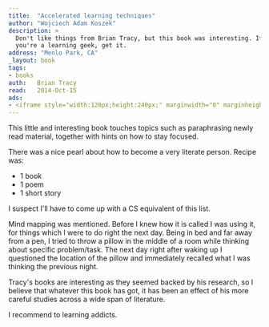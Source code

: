 ```yaml
---
title:	"Accelerated learning techniques"
author: "Wojciech Adam Koszek"
description: >
  Don't like things from Brian Tracy, but this book was interesting. If
  you're a learning geek, get it.
address: "Menlo Park, CA"
_layout: book
tags:
- books
auth:	Brian Tracy
read:	2014-Oct-15
ads:
- <iframe style="width:120px;height:240px;" marginwidth="0" marginheight="0" scrolling="no" frameborder="0" src="//ws-na.amazon-adsystem.com/widgets/q?ServiceVersion=20070822&OneJS=1&Operation=GetAdHtml&MarketPlace=US&source=ss&ref=ss_til&ad_type=product_link&tracking_id=wkoszek08-20&marketplace=amazon&region=US&placement=0671536842&asins=0671536842&linkId=ZNRTYG7FGOQSEIDR&show_border=false&link_opens_in_new_window=false&price_color=333333&title_color=C00000&bg_color=FFFFFF"></iframe>
---
```


This little and interesting book touches topics such as paraphrasing newly
read material, together with hints on how to stay focused.

There was a nice pearl about how to become a very literate person. Recipe
was:

- 1 book
- 1 poem
- 1 short story

I suspect I'll have to come up with a CS equivalent of this list.

Mind mapping was mentioned. Before I knew how it is called I was using it,
for things which I were to do right the next day. Being in bed and far away
from a pen, I tried to throw a pillow in the middle of a room while thinking
about specific problem/task. The next day right after waking up I questioned
the location of the pillow and immediately recalled what I was thinking the
previous night.

Tracy's books are interesting as they seemed backed by his research, so I
believe that whatever this book has got, it has been an effect of his more
careful studies across a wide span of literature.

I recommend to learning addicts.

